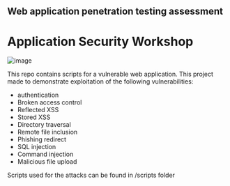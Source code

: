 ## Web application penetration testing assessment
# Application Security Workshop


![image](https://user-images.githubusercontent.com/81312487/127660152-a1a348a0-2a57-4967-b712-e0500ce1c375.png)



  This repo contains scripts for a vulnerable web application.
  This project made to demonstrate exploitation of the following vulnerabilities:
 -	authentication 
 -	Broken access control 
 -	Reflected XSS 
 -	Stored XSS 
 -	Directory traversal 
 -	Remote file inclusion 
 -	Phishing redirect 
 -	SQL injection
 -	Command injection
 -	Malicious file upload

Scripts used for the attacks can be found in /scripts folder

